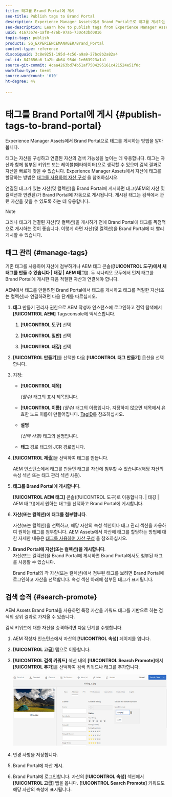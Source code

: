 ```yaml
---
title: 태그를 Brand Portal에 게시
seo-title: Publish tags to Brand Portal
description: Experience Manager Assets에서 Brand Portal으로 태그를 게시하는 방법을 알아봅니다.
seo-description: Learn how to publish tags from Experience Manager Assets to Brand Portal.
uuid: 4167367e-1af8-476b-97a5-730c43bd0816
topic-tags: publish
products: SG_EXPERIENCEMANAGER/Brand_Portal
content-type: reference
discoiquuid: 3c8e9251-195d-4c56-a9a9-27bc8b2a82a4
exl-id: 842656a6-1a2b-4b64-954d-1e663923a1a1
source-git-commit: 4caa4263bd74b51af7504295161c421524e51f0c
workflow-type: tm+mt
source-wordcount: '610'
ht-degree: 4%

---
```


# 태그를 Brand Portal에 게시 {#publish-tags-to-brand-portal}

Experience Manager Assets에서 Brand Portal으로 태그를 게시하는 방법을 알아봅니다.

태그는 자산을 구성하고 연결된 자산의 검색 가능성을 높이는 데 유용합니다. 태그는 자산과 함께 첨부된 키워드 또는 레이블(메타데이터)으로 생각할 수 있으며 검색 결과로 자산을 빠르게 찾을 수 있습니다. Experience Manager Assets에서 자산에 태그를 할당하는 방법은 [태그를 사용하여 자산 구성](https://experienceleague.adobe.com/docs/experience-manager-65/assets/managing/organize-assets.html) 을 참조하십시오.

연결된 태그가 있는 자산(및 컬렉션)을 Brand Portal에 게시하면 태그(AEM의 자산 및 컬렉션과 연관된)가 Brand Portal에 자동으로 게시됩니다. 게시된 태그는 검색에서 관련 자산을 찾을 수 있도록 하는 데 유용합니다.

>[!NOTE]
>
>그러나 태그가 연결된 자산(및 컬렉션)을 게시하기 전에 Brand Portal에 태그를 독점적으로 게시하는 것이 좋습니다. 이렇게 하면 자산(및 컬렉션)을 Brand Portal에 더 빨리 게시할 수 있습니다.

## 태그 관리 {#manage-tags}

기존 태그를 사용하여 자산에 첨부하거나 AEM 태그 콘솔(**[!UICONTROL 도구)에서 새 태그를 만들 수 있습니다 | 태깅 | AEM 태그]**). 두 시나리오 모두에서 먼저 태그를 Brand Portal에 게시한 다음 적절한 자산과 연결해야 합니다.

AEM에서 태그를 만들려면 Brand Portal에서 태그를 게시하고 태그를 적절한 자산(또는 컬렉션)과 연결하려면 다음 단계를 따르십시오.

1. **태그**
만들기 관리자 권한으로 AEM 작성자 인스턴스에 로그인하고 전역 탐색에서  **[!UICONTROL AEM]** Tagsconsole에 액세스합니다.

   1. **[!UICONTROL 도구]** 선택

   1. **[!UICONTROL 일반]** 선택

   1. **[!UICONTROL 태깅]** 선택

1. **[!UICONTROL 만들기]**&#x200B;를 선택한 다음 **[!UICONTROL 태그 만들기]** 옵션을 선택합니다.
1. 지정:

   * **[!UICONTROL 제목]**

      *(필수)* 태그의 표시 제목입니다.
   * **[!UICONTROL 이름]**
      *(필수)* 태그의 이름입니다. 지정하지 않으면 제목에서 유효한 노드 이름이 만들어집니다. [TagID](https://experienceleague.adobe.com/docs/experience-manager-65/developing/platform/tagging/framework.html)를 참조하십시오.
   * **설명**

      *(선택 사항)*  태그의 설명입니다.
   * **태그**
경로 태그의 JCR 경로입니다.

1. **[!UICONTROL 제출]**&#x200B;을 선택하여 태그를 만듭니다.

   AEM 인스턴스에서 태그를 만들면 태그를 자산에 첨부할 수 있습니다(해당 자산의 속성 섹션 또는 태그 관리 섹션 사용).

1. **태그를 Brand Portal에 게시합니다**.

   **[!UICONTROL AEM 태그]** 콘솔([!UICONTROL 도구)로 이동합니다. | 태깅 | AEM 태그])에서 원하는 태그를 선택하고 Brand Portal에 게시합니다.

1. **자산(또는 컬렉션)에 태그를 첨부합니다**.

   자산(또는 컬렉션)을 선택하고, 해당 자산의 속성 섹션이나 태그 관리 섹션을 사용하여 원하는 태그를 첨부합니다. AEM Assets에서 자산에 태그를 할당하는 방법에 대한 자세한 내용은 [태그를 사용하여 자산 구성](https://experienceleague.adobe.com/docs/experience-manager-65/assets/managing/organize-assets.html) 을 참조하십시오.

1. **Brand Portal에 자산(또는 컬렉션)을 게시합니다**.\
   자산(또는 컬렉션)을 Brand Portal에 게시하면 Brand Portal에서도 첨부된 태그를 사용할 수 있습니다.

   Brand Portal의 각 자산(또는 컬렉션)에서 첨부된 태그를 보려면 Brand Portal에 로그인하고 자산을 선택합니다. 속성 섹션 아래에 첨부된 태그가 표시됩니다.

## 검색 승격 {#search-promote}

AEM Assets Brand Portal을 사용하면 특정 자산을 키워드 태그를 기반으로 하는 검색의 상위 결과로 가져올 수 있습니다.

검색 키워드에 대한 자산을 승격하려면 다음 단계를 수행합니다.

1. AEM 작성자 인스턴스에서 자산의 **[!UICONTROL 속성]** 페이지를 엽니다.
1. **[!UICONTROL 고급]** 탭으로 이동합니다.
1. **[!UICONTROL 검색 키워드]** 섹션 내의 **[!UICONTROL Search Promote]**&#x200B;에서 **[!UICONTROL 추가]**&#x200B;를 선택하여 검색 키워드나 태그를 추가합니다.

   ![](assets/search-promote.png)

1. 변경 사항을 저장합니다.
1. Brand Portal에 자산 게시.
1. Brand Portal에 로그인합니다. 자산의 **[!UICONTROL 속성]** 섹션에서 **[!UICONTROL 고급]** 탭을 봅니다.
**[!UICONTROL Search Promote]** 키워드도 해당 자산의 속성에 표시됩니다.
